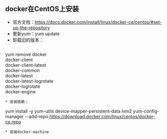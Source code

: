 ## docker在CentOS上安装
* 官方文档：https://docs.docker.com/install/linux/docker-ce/centos/#set-up-the-repository
* 更新yum：yum update
* 卸载旧的版本：
  ```
yum remove docker \
                  docker-client \
                  docker-client-latest \
                  docker-common \
                  docker-latest \
                  docker-latest-logrotate \
                  docker-logrotate \
                  docker-engine
  ```
* 安装依赖：
```
yum install -y yum-utils device-mapper-persistent-data lvm2
yum-config-manager --add-repo https://download.docker.com/linux/centos/docker-ce.repo
```
* 安装docker-machine
